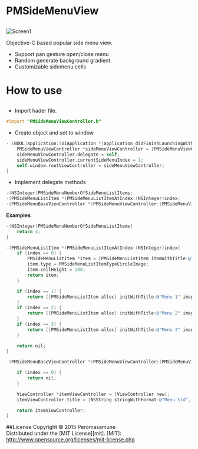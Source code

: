 # PMSideMenuView

##  

![Screen1](https://github.com/peromasamune/PMSideMenuView/blob/master/screens/screen1.png?raw=true)

Objective-C based popular side menu view.  

- Support pan gesture open/close menu
- Random generate background gradient
- Customizable sidemenu cells

# How to use

##

- Import hader file.

```objective-c
#import "PMSideMenuViewController.h"
```

 - Create object and set to window
 
```objective-c
- (BOOL)application:(UIApplication *)application didFinishLaunchingWithOptions:(NSDictionary *)launchOptions {
    PMSideMenuViewController *sideMenuViewController = [PMSideMenuViewController new];
    sideMenuViewController.delegate = self;
    sideMenuViewController.currentSideMenuIndex = 1;
    self.window.rootViewController = sideMenuViewController;
}
```

- Implement delegate methods

```objective-c
-(NSInteger)PMSideMenuNumberOfSideMenuListItems;
-(PMSideMenuListItem *)PMSideMenuListItemAtIndex:(NSInteger)index;
-(PMSideMenuBaseViewController *)PMSideMenuViewController:(PMSideMenuViewController *)viewController transitonViewControllerWhenSelectedItemAtIndex:(NSInteger)index;
```

__Examples__

```objective-c
-(NSInteger)PMSideMenuNumberOfSideMenuListItems{
    return 4;
}

-(PMSideMenuListItem *)PMSideMenuListItemAtIndex:(NSInteger)index{
    if (index == 0) {
        PMSideMenuListItem *item = [PMSideMenuListItem itemWithTitle:@"PMSideMenuView" image:@"icon"];
        item.type = PMSideMenuListItemTypeCircleImage;
        item.cellHeight = 200;
        return item;
    }

    if (index == 1) {
        return [[PMSideMenuListItem alloc] initWithTitle:@"Menu 1" image:@"menu"];
    }
    if (index == 2) {
        return [[PMSideMenuListItem alloc] initWithTitle:@"Menu 2" image:@"menu"];
    }
    if (index == 3) {
        return [[PMSideMenuListItem alloc] initWithTitle:@"Menu 3" image:@"menu"];
    }

    return nil;
}

-(PMSideMenuBaseViewController *)PMSideMenuViewController:(PMSideMenuViewController *)viewController transitonViewControllerWhenSelectedItemAtIndex:(NSInteger)index{

    if (index == 0) {
        return nil;
    }

    ViewController *itemViewController = [ViewController new];
    itemViewController.title = [NSString stringWithFormat:@"Menu %ld",(long)index];

    return itemViewController;
}
```

##License
Copyright &copy; 2015 Peromasamune  
Distributed under the [MIT License][mit].
[MIT]: http://www.opensource.org/licenses/mit-license.php 

